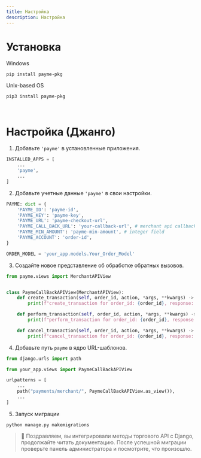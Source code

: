 ```yaml
---
title: Настройка
description: Настройка
---
```


# Установка
Windows
```shell
pip install payme-pkg
```

Unix-based OS
```shell
pip3 install payme-pkg
```
<br/>

# Настройка (Джанго)
1. Добавьте `'payme'` в установленные приложения.
```python
INSTALLED_APPS = [
    ...
    'payme',
    ...
]
```

2. Добавьте учетные данные `'payme'` в свои настройки.
```python
PAYME: dict = {
    'PAYME_ID': 'payme-id',
    'PAYME_KEY': 'payme-key',
    'PAYME_URL': 'payme-checkout-url',
    'PAYME_CALL_BACK_URL': 'your-callback-url', # merchant api callback url
    'PAYME_MIN_AMOUNT': 'payme-min-amount', # integer field
    'PAYME_ACCOUNT': 'order-id',
}

ORDER_MODEL = 'your_app.models.Your_Order_Model'
```

3. Создайте новое представление об обработке обратных вызовов.
```python
from payme.views import MerchantAPIView


class PaymeCallBackAPIView(MerchantAPIView):
    def create_transaction(self, order_id, action, *args, **kwargs) -> None:
        print(f"create_transaction for order_id: {order_id}, response: {action}")

    def perform_transaction(self, order_id, action, *args, **kwargs) -> None:
        print(f"perform_transaction for order_id: {order_id}, response: {action}")

    def cancel_transaction(self, order_id, action, *args, **kwargs) -> None:
        print(f"cancel_transaction for order_id: {order_id}, response: {action}")
```

4. Добавьте путь `payme` в ядро URL-шаблонов.
```python
from django.urls import path

from your_app.views import PaymeCallBackAPIView

urlpatterns = [
    ...
    path("payments/merchant/", PaymeCallBackAPIView.as_view()),
    ...
]
```

5. Запуск миграции
```shell
python manage.py makemigrations
```

> 🎉 Поздравляем, вы интегрировали методы торгового API с Django, продолжайте читать документацию. После успешной миграции проверьте панель администратора и посмотрите, что произошло.
